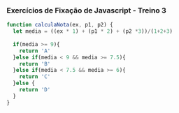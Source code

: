 ### Exercícios de Fixação de Javascript - Treino 3

~~~javascript
function calculaNota(ex, p1, p2) {
  let media = ((ex * 1) + (p1 * 2) + (p2 *3))/(1+2+3)
  
  if(media >= 9){
    return 'A'
  }else if(media < 9 && media >= 7.5){
    return 'B'
  }else if(media < 7.5 && media >= 6){
    return 'C'
  }else {
    return 'D'
  }
}
~~~